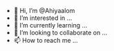 - 👋 Hi, I’m @Ahiyaalom
- 👀 I’m interested in ...
- 🌱 I’m currently learning ...
- 💞️ I’m looking to collaborate on ...
- 📫 How to reach me ...

<!---
Ahiyaalom/Ahiyaalom is a ✨ special ✨ repository because its `README.md` (this file) appears on your GitHub profile.
You can click the Preview link to take a look at your changes.
--->
